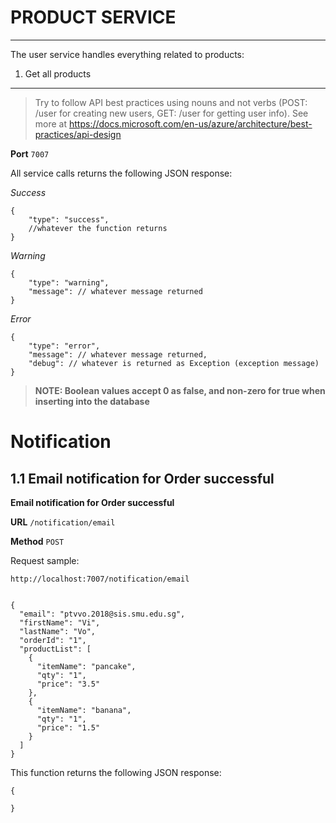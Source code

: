 # PRODUCT SERVICE
----------

The user service handles everything related to products: 

1. Get all products

-----------

> Try to follow API best practices using nouns and not verbs (POST: /user for creating new users, GET: /user for getting user info). See more at https://docs.microsoft.com/en-us/azure/architecture/best-practices/api-design 

**Port** `7007`

All service calls returns the following JSON response:

*Success*

```
{
    "type": "success",
    //whatever the function returns
}
```

*Warning*

```
{
    "type": "warning",
    "message": // whatever message returned
}
```

*Error*

```
{
    "type": "error",
    "message": // whatever message returned,
    "debug": // whatever is returned as Exception (exception message)
}
```

> **NOTE: Boolean values accept 0 as false, and non-zero for true when inserting into the database**


# Notification

## 1.1 Email notification for Order successful

**Email notification for Order successful**

**URL** `/notification/email`

**Method** `POST`

Request sample:

```
http://localhost:7007/notification/email
```
```

{
  "email": "ptvvo.2018@sis.smu.edu.sg",
  "firstName": "Vi",
  "lastName": "Vo",
  "orderId": "1",
  "productList": [
    {
      "itemName": "pancake",
      "qty": "1",
      "price": "3.5"
    },
    {
      "itemName": "banana",
      "qty": "1",
      "price": "1.5"
    }
  ]
}

```
This function returns the following JSON response:

```
{

}
```